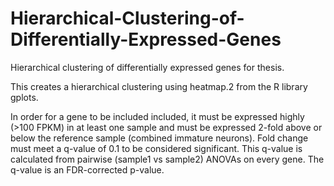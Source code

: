 # Hierarchical-Clustering-of-Differentially-Expressed-Genes
Hierarchical clustering of differentially expressed genes for thesis.

This creates a hierarchical clustering using heatmap.2 from the R library gplots.

In order for a gene to be included included, it must be expressed highly (>100 FPKM) in at least one sample and must be expressed 2-fold above or below the reference sample (combined immature neurons). Fold change must meet a q-value of 0.1 to be considered significant. This q-value is calculated from pairwise (sample1 vs sample2) ANOVAs on every gene. The q-value is an FDR-corrected p-value.
